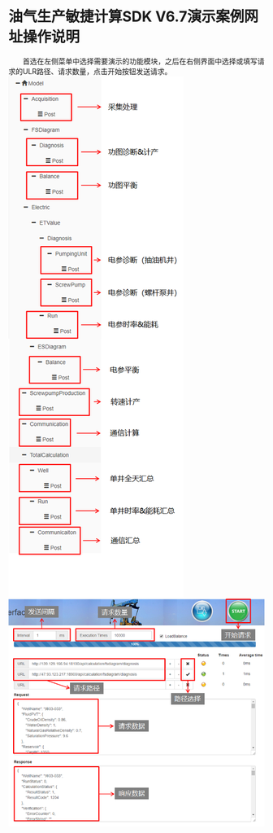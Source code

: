 # 油气生产敏捷计算SDK V6.7演示案例网址操作说明  
&emsp;&emsp;首选在左侧菜单中选择需要演示的功能模块，之后在右侧界面中选择或填写请求的ULR路径、请求数量，点击开始按钮发送请求。  
![](https://github.com/AgileProduction/Information/blob/master/image/35.png?raw=true)  
![](https://github.com/AgileProduction/Information/blob/master/image/36.png?raw=true)
